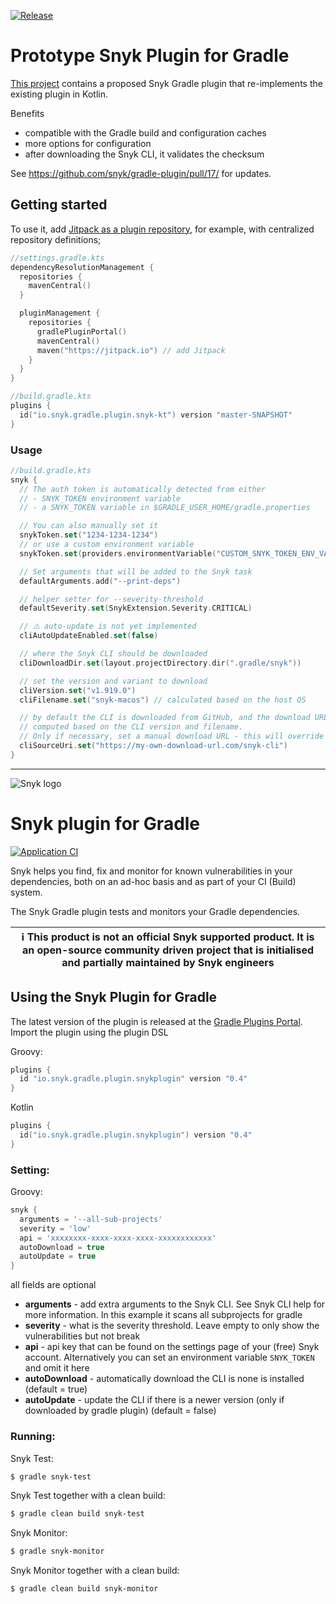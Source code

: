 [![Release](https://jitpack.io/v/adam-dpg/snyk-gradle-plugin.svg)](https://jitpack.io/#adam-dpg/snyk-gradle-plugin)

# Prototype Snyk Plugin for Gradle

[This project](https://github.com/adam-dpg/snyk-gradle-plugin/) contains a proposed Snyk Gradle
plugin that re-implements the existing plugin in Kotlin.

Benefits

* compatible with the Gradle build and configuration caches
* more options for configuration
* after downloading the Snyk CLI, it validates the checksum

See https://github.com/snyk/gradle-plugin/pull/17/ for updates.

## Getting started

To use it, add [Jitpack as a plugin repository](https://jitpack.io/#adam-dpg/snyk-gradle-plugin), for
example, with centralized repository definitions;

```kotlin
//settings.gradle.kts
dependencyResolutionManagement {
  repositories {
    mavenCentral()
  }

  pluginManagement {
    repositories {
      gradlePluginPortal()
      mavenCentral()
      maven("https://jitpack.io") // add Jitpack
    }
  }
}
```

```kotlin
//build.gradle.kts
plugins {
  id("io.snyk.gradle.plugin.snyk-kt") version "master-SNAPSHOT"
}
```

### Usage

```kotlin
//build.gradle.kts
snyk {
  // The auth token is automatically detected from either
  // - SNYK_TOKEN environment variable
  // - a SNYK_TOKEN variable in $GRADLE_USER_HOME/gradle.properties

  // You can also manually set it
  snykToken.set("1234-1234-1234")
  // or use a custom environment variable
  snykToken.set(providers.environmentVariable("CUSTOM_SNYK_TOKEN_ENV_VAR"))

  // Set arguments that will be added to the Snyk task
  defaultArguments.add("--print-deps")

  // helper setter for --severity-threshold
  defaultSeverity.set(SnykExtension.Severity.CRITICAL)

  // ⚠️ auto-update is not yet implemented
  cliAutoUpdateEnabled.set(false)

  // where the Snyk CLI should be downloaded
  cliDownloadDir.set(layout.projectDirectory.dir(".gradle/snyk"))

  // set the version and variant to download
  cliVersion.set("v1.919.0")
  cliFilename.set("snyk-macos") // calculated based on the host OS

  // by default the CLI is downloaded from GitHub, and the download URL is 
  // computed based on the CLI version and filename.
  // Only if necessary, set a manual download URL - this will override the cliVersion!
  cliSourceUri.set("https://my-own-download-url.com/snyk-cli")
}
```

---

![Snyk logo](https://snyk.io/style/asset/logo/snyk-print.svg)

# Snyk plugin for Gradle

[![Application CI](https://github.com/snyk/gradle-plugin/workflows/Application%20CI/badge.svg?branch=master)](https://github.com/snyk/gradle-plugin/actions?query=workflow%3A%22Application+CI%22)

Snyk helps you find, fix and monitor for known vulnerabilities in your dependencies, both on an
ad-hoc basis and as part of your CI (Build) system.

The Snyk Gradle plugin tests and monitors your Gradle dependencies.

| :information_source: This product is not an official Snyk supported product. It is an open-source community driven project that is initialised and partially maintained by Snyk engineers |
|-------------------------------------------------------------------------------------------------------------------------------------------------------------------------------------------|

## Using the Snyk Plugin for Gradle

The latest version of the plugin is released at
the [Gradle Plugins Portal](https://plugins.gradle.org/plugin/io.snyk.gradle.plugin.snykplugin).
Import the plugin using the plugin DSL

Groovy:

```groovy
plugins {
  id "io.snyk.gradle.plugin.snykplugin" version "0.4"
}
```

Kotlin

```kotlin
plugins {
  id("io.snyk.gradle.plugin.snykplugin") version "0.4"
}
```

### Setting:

Groovy:

```groovy
snyk {
  arguments = '--all-sub-projects'
  severity = 'low'
  api = 'xxxxxxxx-xxxx-xxxx-xxxx-xxxxxxxxxxxx'
  autoDownload = true
  autoUpdate = true
}
```

all fields are optional

- **arguments** - add extra arguments to the Snyk CLI. See Snyk CLI help for more information. In
  this example it scans all subprojects for gradle
- **severity** - what is the severity threshold. Leave empty to only show the vulnerabilities but
  not break
- **api** - api key that can be found on the settings page of your (free) Snyk account.
  Alternatively you can set an environment variable `SNYK_TOKEN` and omit it here
- **autoDownload** - automatically download the CLI is none is installed (default = true)
- **autoUpdate** - update the CLI if there is a newer version (only if downloaded by gradle
  plugin) (default = false)

### Running:

Snyk Test:

```bash
$ gradle snyk-test
```

Snyk Test together with a clean build:

```bash
$ gradle clean build snyk-test
```

Snyk Monitor:

```bash
$ gradle snyk-monitor
```

Snyk Monitor together with a clean build:

```bash
$ gradle clean build snyk-monitor
```

